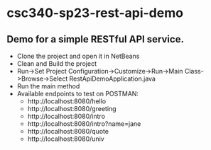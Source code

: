 # csc340-sp23-rest-api-demo

## Demo for a simple RESTful API service.
- Clone the project and open it in NetBeans
- Clean and Build the project
- Run->Set Project Configuration->Customize->Run->Main Class->Browse->Select RestApiDemoApplication.java
- Run the main method
- Available endpoints to test on POSTMAN:
  * http://localhost:8080/hello
  * http://localhost:8080/greeting
  * http://localhost:8080/intro
  * http://localhost:8080/intro?name=jane
  * http://localhost:8080/quote
  * http://localhost:8080/univ
